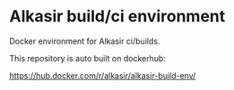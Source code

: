 # Alkasir build/ci environment

Docker environment for Alkasir ci/builds.

This repository is auto built on dockerhub:

https://hub.docker.com/r/alkasir/alkasir-build-env/
